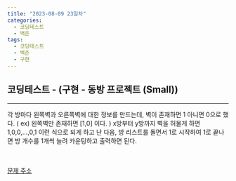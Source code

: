 ```yaml
---
title: "2023-08-09 23일차"
categories:
  - 코딩테스트
  - 백준
tags:
  - 코딩테스트
  - 백준
  - 구현
---
```

<h2>코딩테스트 - (구현 - 동방 프로젝트 (Small))</h2>

---
<script src="https://gist.github.com/harimyong/cbba0f1bbcd527cb126899da609fcd7f.js"></script>
<p>각 방마다 왼쪽벽과 오른쪽벽에 대한 정보를 만드는데, 벽이 존재하면 1 아니면 0으로 했다. ( ex) 왼쪽벽만 존재하면 [1,0] 이다. ) x방부터 y방까지 벽을 허물게 하면 1,0,0,...,0,1 이런 식으로 되게 하고 난 다음, 방 리스트를 돌면서 1로 시작하여 1로 끝나면 방 개수를 1개씩 늘려 카운팅하고 출력하면 된다.</p>
<br><br>
<a href="https://www.acmicpc.net/problem/14594">문제 주소<a>
